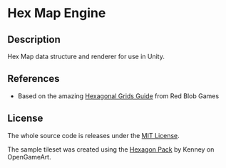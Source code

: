 Hex Map Engine
==============

## Description

Hex Map data structure and renderer for use in Unity.

## References

* Based on the amazing [Hexagonal Grids Guide](http://www.redblobgames.com/grids/hexagons/) from Red Blob Games

## License

The whole source code is releases under the [MIT License](https://opensource.org/licenses/MIT).

The sample tileset was created using the [Hexagon Pack](http://opengameart.org/content/hexagon-pack-310x) by Kenney on OpenGameArt.